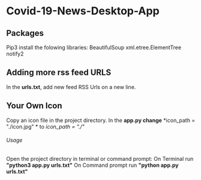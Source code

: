# Covid-19-News-Desktop-App

## Packages
Pip3 install the folowing libraries:
  BeautifulSoup
  xml.etree.ElementTree
  notify2
  
  
## Adding more rss feed URLS
In the **urls.txt**, add new feed RSS Urls on a new line.

## Your Own Icon
Copy an icon file in the project directory. In the **app.py change** *icon_path = "./icon.jpg" * to *icon_path = "./<your icon file name>"*


###### Usage
Open the project directory in terminal or command prompt:
  On Terminal run **"python3 app.py urls.txt"**
  On Command prompt run **"python app.py urls.txt"**

